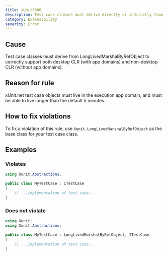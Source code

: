 ```yaml
---
title: xUnit3000
description: Test case classes must derive directly or indirectly from Xunit.LongLivedMarshalByRefObject
category: Extensibility
severity: Error
---
```


## Cause

Test case classes must derive from LongLivedMarshalByRefObject to correctly support both desktop CLR (with
app domains) and non-desktop CLR (without app domains).

## Reason for rule

xUnit.net test case objects must live in the execution app domain, and must be able to live longer than the
default 5 minutes.

## How to fix violations

To fix a violation of this rule, use `Xunit.LongLivedMarshalByRefObject` as the base class for your test case class.

## Examples

### Violates

```csharp
using Xunit.Abstractions;

public class MyTestCase : ITestCase
{
    // ...implementation of test case...
}
```

### Does not violate

```csharp
using Xunit;
using Xunit.Abstractions;

public class MyTestCase : LongLivedMarshalByRefObject, ITestCase
{
    // ...implementation of test case...
}
```
